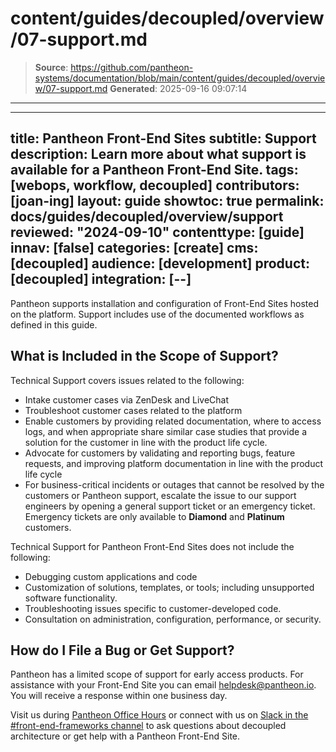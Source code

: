 # content/guides/decoupled/overview/07-support.md

> **Source**: https://github.com/pantheon-systems/documentation/blob/main/content/guides/decoupled/overview/07-support.md
> **Generated**: 2025-09-16 09:07:14

---

---
title: Pantheon Front-End Sites
subtitle: Support
description: Learn more about what support is available for a Pantheon Front-End Site.
tags: [webops, workflow, decoupled]
contributors: [joan-ing]
layout: guide
showtoc: true
permalink: docs/guides/decoupled/overview/support
reviewed: "2024-09-10"
contenttype: [guide]
innav: [false]
categories: [create]
cms: [decoupled]
audience: [development]
product: [decoupled]
integration: [--]
---

Pantheon supports installation and configuration of Front-End Sites hosted on the platform. Support includes use of the documented workflows as defined in this guide.

## What is Included in the Scope of Support?

Technical Support covers issues related to the following:

- Intake customer cases via ZenDesk and LiveChat
- Troubleshoot customer cases related to the platform
- Enable customers by providing related documentation, where to access logs, and when appropriate share similar case studies that provide a solution for the customer in line with the product life cycle.
- Advocate for customers by validating and reporting bugs, feature requests, and improving platform documentation in line with the product life cycle
- For business-critical incidents or outages that cannot be resolved by the customers or Pantheon support, escalate the issue to our support engineers by opening a general support ticket or an emergency ticket. Emergency tickets are only available to **Diamond** and **Platinum** customers.

Technical Support for Pantheon Front-End Sites does not include the following:

- Debugging custom applications and code
- Customization of solutions, templates, or tools; including unsupported software functionality.
- Troubleshooting issues specific to customer-developed code.
- Consultation on administration, configuration, performance, or security.


## How do I File a Bug or Get Support?

Pantheon has a limited scope of support for early access products. For assistance with your Front-End Site you can email helpdesk@pantheon.io. You will receive a response within one business day.

Visit us during [Pantheon Office Hours](https://pantheon.io/developers/office-hours) or connect with us on [Slack in the #front-end-frameworks channel](https://pantheon-community.slack.com/archives/C01DXGMFZFB/p1660599669269709) to ask questions about decoupled architecture or get help with a Pantheon Front-End Site.

